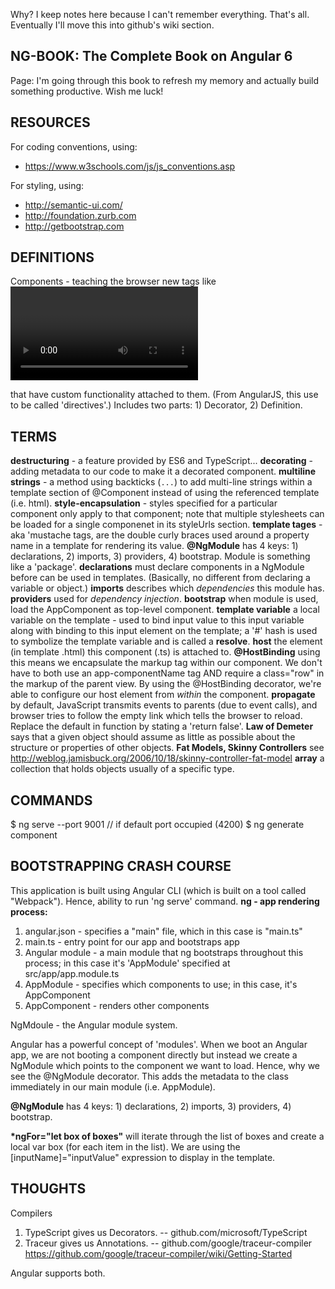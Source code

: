 Why?
I keep notes here because I can't remember everything. That's all. Eventually I'll move this into github's wiki section.

NG-BOOK: The Complete Book on Angular 6
---
Page:
I'm going through this book to refresh my memory and actually build something productive. Wish me luck!

RESOURCES
---
For coding conventions, using:
* https://www.w3schools.com/js/js_conventions.asp

For styling, using:
* http://semantic-ui.com/
* http://foundation.zurb.com
* http://getbootstrap.com 

DEFINITIONS
---
Components - teaching the browser new tags like <video> or <form> that have custom functionality attached to them. (From AngularJS, this use to be called 'directives'.) Includes two parts: 1) Decorator, 2) Definition.

TERMS
---
__destructuring__ - a feature provided by ES6 and TypeScript...
__decorating__ - adding metadata to our code to make it a decorated component.
__multiline strings__ - a method using backticks (`...`) to add multi-line strings within a template section of @Component instead of using the referenced template (i.e. html).
__style-encapsulation__ - styles specified for a particular component only apply to that component; note that multiple stylesheets can be loaded for a single componenet in its styleUrls section.
__template tages__ - aka 'mustache tags, are the double curly braces used around a property name in a template for rendering its value.
__@NgModule__ has 4 keys: 1) declarations, 2) imports, 3) providers, 4) bootstrap. Module is something like a 'package'.
__declarations__ must declare components in a NgModule before can be used in templates. (Basically, no different from declaring a variable or object.)
__imports__ describes which _dependencies_ this module has.
__providers__ used for _dependency injection_.
__bootstrap__ when module is used, load the AppComponent as top-level component.
__template variable__ a local variable on the template - used to bind input value to this input variable along with binding to this input element on the template; a '#' hash is used to symbolize the template variable and is called a __resolve__.
__host__ the element (in template .html) this component (.ts) is attached to.
__@HostBinding__ using this means we encapsulate the markup tag within our component. We don't have to both use an app-componentName tag AND require a class="row" in the markup of the parent view. By using the @HostBinding decorator, we're able to configure our host element from _within_ the component.
__propagate__ by default, JavaScript transmits events to parents (due to event calls), and browser tries to follow the empty link which tells the browser to reload. Replace the default in function by stating a 'return false'.
__Law of Demeter__ says that a given object should assume as little as possible about the structure or properties of other objects.
__Fat Models, Skinny Controllers__ see http://weblog.jamisbuck.org/2006/10/18/skinny-controller-fat-model
__array__ a collection that holds objects usually of a specific type.

COMMANDS
---
$ ng serve --port 9001  // if default port occupied (4200)
$ ng generate component <comp-name>


BOOTSTRAPPING CRASH COURSE
---
This application is built using Angular CLI (which is built on a tool called "Webpack"). Hence, ability to run 'ng serve' command.
**ng - app rendering process:**
1. angular.json - specifies a "main" file, which in this case is "main.ts"
2. main.ts - entry point for our app and bootstraps app
3. Angular module - a main module that ng bootstraps throughout this process; in this case it's 'AppModule' specified at src/app/app.module.ts
4. AppModule - specifies which components to use; in this case, it's AppComponent
5. AppComponent - renders other components

NgMdoule - the Angular module system.

Angular has a powerful concept of 'modules'. When we boot an Angular app, we are not booting a component directly but instead we create a NgModule which points to the component we want to load. Hence, why we see the @NgModule decorator. This adds the metadata to the class immediately in our main module (i.e. AppModule).

__@NgModule__ has 4 keys: 1) declarations, 2) imports, 3) providers, 4) bootstrap.

__*ngFor="let box of boxes"__ will iterate through the list of boxes and create a local var box (for each item in the list). We are using the [inputName]="inputValue" expression to display in the template.

THOUGHTS
---
Compilers
1. TypeScript gives us Decorators. -- github.com/microsoft/TypeScript
2. Traceur gives us Annotations. -- github.com/google/traceur-compiler
https://github.com/google/traceur-compiler/wiki/Getting-Started

Angular supports both.